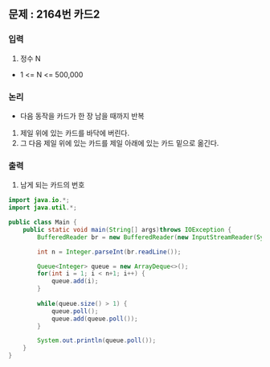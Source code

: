 ## 문제 : 2164번 카드2 

### 입력 
1. 정수 N
- 1 <= N <= 500,000 

### 논리 
- 다음 동작을 카드가 한 장 남을 때까지 반복 
1. 제일 위에 있는 카드를 바닥에 버린다.
2. 그 다음 제일 위에 있는 카드를 제일 아래에 있는 카드 밑으로 옮긴다.   

### 출력
1. 남게 되는 카드의 번호 

```java
import java.io.*;
import java.util.*;

public class Main {
    public static void main(String[] args)throws IOException {
        BufferedReader br = new BufferedReader(new InputStreamReader(System.in));

        int n = Integer.parseInt(br.readLine()); 

        Queue<Integer> queue = new ArrayDeque<>(); 
        for(int i = 1; i < n+1; i++) {
            queue.add(i); 
        }
        
        while(queue.size() > 1) {
            queue.poll();
            queue.add(queue.poll()); 
        }

        System.out.println(queue.poll()); 
    }
}

```